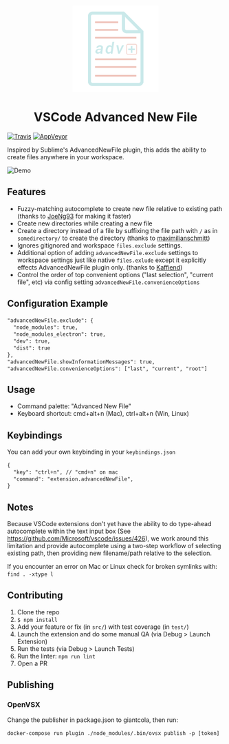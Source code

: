 <p align="center">
	<img height="200" src="icon.png">
</p>

<h1 align="center">
  VSCode Advanced New File
</h1>

[![Travis](https://travis-ci.org/patbenatar/vscode-advanced-new-file.svg?branch=master)](https://travis-ci.org/patbenatar/vscode-advanced-new-file)
[![AppVeyor](https://ci.appveyor.com/api/projects/status/jelxhuh2ssuckk0n/branch/master?svg=true)](https://ci.appveyor.com/project/patbenatar/vscode-advanced-new-file)

Inspired by Sublime's AdvancedNewFile plugin, this adds the ability to create
files anywhere in your workspace.

![Demo](https://media.giphy.com/media/l3vRfRJO7ZX6WNJQs/source.gif)

## Features

* Fuzzy-matching autocomplete to create new file relative to existing path (thanks to
  [JoeNg93](https://github.com/JoeNg93) for making it faster)
* Create new directories while creating a new file
* Create a directory instead of a file by suffixing the file path with `/` as
  in `somedirectory/` to create the directory (thanks to
  [maximilianschmitt](https://github.com/maximilianschmitt))
* Ignores gitignored and workspace `files.exclude` settings.
* Additional option of adding `advancedNewFile.exclude` settings to workspace
  settings just like native `files.exlude` except it explicitly effects
  AdvancedNewFile plugin only. (thanks to [Kaffiend](https://github.com/Kaffiend))
* Control the order of top convenient options ("last selection", "current file",
  etc) via config setting `advancedNewFile.convenienceOptions`

## Configuration Example

```
"advancedNewFile.exclude": {
  "node_modules": true,
  "node_modules_electron": true,
  "dev": true,
  "dist": true
},
"advancedNewFile.showInformationMessages": true,
"advancedNewFile.convenienceOptions": ["last", "current", "root"]
```

## Usage

* Command palette: "Advanced New File"
* Keyboard shortcut: cmd+alt+n (Mac), ctrl+alt+n (Win, Linux)

## Keybindings
You can add your own keybinding in your `keybindings.json`
```
{
  "key": "ctrl+n", // "cmd+n" on mac
  "command": "extension.advancedNewFile",
}
```

## Notes

Because VSCode extensions don't yet have the ability to do type-ahead
autocomplete within the text input box (See
https://github.com/Microsoft/vscode/issues/426), we work around this limitation
and provide autocomplete using a two-step workflow of selecting existing path,
then providing new filename/path relative to the selection.

If you encounter an error on Mac or Linux check for broken symlinks with:
`find . -xtype l`

## Contributing

1. Clone the repo
1. `$ npm install`
1. Add your feature or fix (in `src/`) with test coverage (in `test/`)
1. Launch the extension and do some manual QA (via Debug > Launch Extension)
1. Run the tests (via Debug > Launch Tests)
1. Run the linter: `npm run lint`
1. Open a PR

## Publishing

### OpenVSX

Change the publisher in package.json to giantcola, then run:

```
docker-compose run plugin ./node_modules/.bin/ovsx publish -p [token]
```
